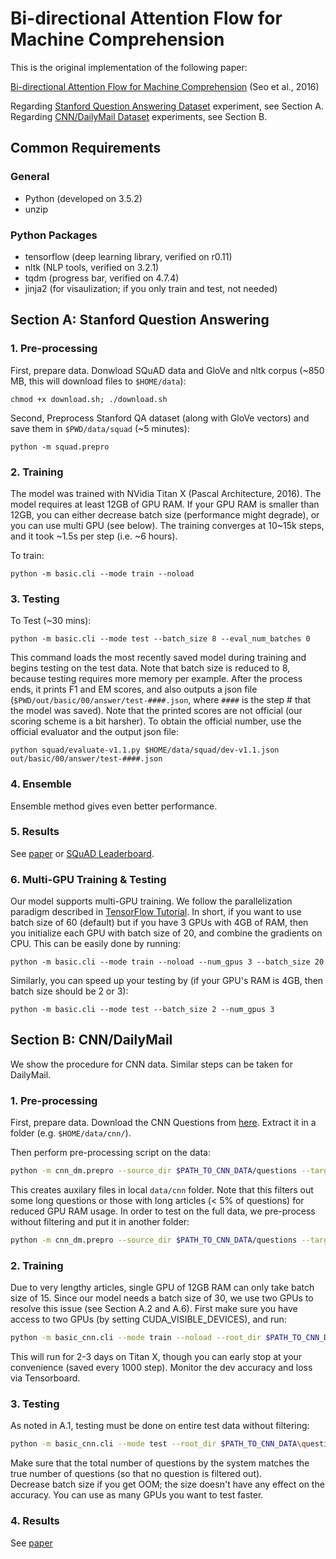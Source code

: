 # Bi-directional Attention Flow for Machine Comprehension

This is the original implementation of the following paper:

[Bi-directional Attention Flow for Machine Comprehension][paper] (Seo et al., 2016) 

Regarding [Stanford Question Answering Dataset][squad] experiment, see Section A.
Regarding [CNN/DailyMail Dataset][cnn] experiments, see Section B.

## Common Requirements
### General
- Python (developed on 3.5.2)
- unzip

### Python Packages
- tensorflow (deep learning library, verified on r0.11)
- nltk (NLP tools, verified on 3.2.1)
- tqdm (progress bar, verified on 4.7.4)
- jinja2 (for visaulization; if you only train and test, not needed)

## Section A: Stanford Question Answering

### 1. Pre-processing
First, prepare data. Donwload SQuAD data and GloVe and nltk corpus
(~850 MB, this will download files to `$HOME/data`):
```
chmod +x download.sh; ./download.sh
```

Second, Preprocess Stanford QA dataset (along with GloVe vectors) and save them in `$PWD/data/squad` (~5 minutes):
```
python -m squad.prepro
```

### 2. Training
The model was trained with NVidia Titan X (Pascal Architecture, 2016).
The model requires at least 12GB of GPU RAM.
If your GPU RAM is smaller than 12GB, you can either decrease batch size (performance might degrade),
or you can use multi GPU (see below).
The training converges at 10~15k steps, and it took ~1.5s per step (i.e. ~6 hours).


To train:
```
python -m basic.cli --mode train --noload
```

### 3. Testing
To Test (~30 mins):
```
python -m basic.cli --mode test --batch_size 8 --eval_num_batches 0
```

This command loads the most recently saved model during training and begins testing on the test data.
Note that batch size is reduced to 8, because testing requires more memory per example.
After the process ends, it prints F1 and EM scores, and also outputs a json file (`$PWD/out/basic/00/answer/test-####.json`,
where `####` is the step # that the model was saved).
Note that the printed scores are not official (our scoring scheme is a bit harsher).
To obtain the official number, use the official evaluator and the output json file:

```
python squad/evaluate-v1.1.py $HOME/data/squad/dev-v1.1.json out/basic/00/answer/test-####.json
```

### 4. Ensemble
Ensemble method gives even better performance.


### 5. Results
See [paper][paper] or [SQuAD Leaderboard][squad].


<!--
## Using Pre-trained Model

If you would like to use pre-trained model, it's very easy! 
You can download the model weights [here][save] (make sure that its commit id matches the source code's).
Extract them and put them in `$PWD/out/basic/00/save` directory, with names unchanged.
Then do the testing again, but you need to specify the step # that you are loading from:
```
python -m basic.cli --mode test --batch_size 8 --eval_num_batches 0 --load_step ####
```
-->


### 6. Multi-GPU Training & Testing
Our model supports multi-GPU training.
We follow the parallelization paradigm described in [TensorFlow Tutorial][multi-gpu].
In short, if you want to use batch size of 60 (default) but if you have 3 GPUs with 4GB of RAM,
then you initialize each GPU with batch size of 20, and combine the gradients on CPU.
This can be easily done by running:
```
python -m basic.cli --mode train --noload --num_gpus 3 --batch_size 20
```

Similarly, you can speed up your testing by (if your GPU's RAM is 4GB, then batch size should be 2 or 3):
```
python -m basic.cli --mode test --batch_size 2 --num_gpus 3
```

## Section B: CNN/DailyMail 

We show the procedure for CNN data. Similar steps can be taken for DailyMail.

### 1. Pre-processing

First, prepare data. Download the CNN Questions from [here][cho-cnn].
Extract it in a folder (e.g. `$HOME/data/cnn/`).

Then perform pre-processing script on the data:
```bash
python -m cnn_dm.prepro --source_dir $PATH_TO_CNN_DATA/questions --target_dir data/cnn/
```
This creates auxilary files in local `data/cnn` folder.
Note that this filters out some long questions or those with long articles (< 5% of questions) for reduced GPU RAM usage.
In order to test on the full data, we pre-process without filtering and put it in another folder:
```bash
python -m cnn_dm.prepro --source_dir $PATH_TO_CNN_DATA/questions --target_dir data/cnn-all/ --num_sents_th 9999 --ques_size_th 9999
```

### 2. Training
Due to very lengthy articles, single GPU of 12GB RAM can only take batch size of 15.
Since our model needs a batch size of 30, we use two GPUs to resolve this issue (see Section A.2 and A.6).
First make sure you have access to two GPUs (by setting CUDA_VISIBLE_DEVICES), and run:

```bash
python -m basic_cnn.cli --mode train --noload --root_dir $PATH_TO_CNN_DATA/questions --data_dir data/cnn/ --num_gpus 2
```

This will run for 2-3 days on Titan X, though you can early stop at your convenience (saved every 1000 step).
Monitor the dev accuracy and loss via Tensorboard.


### 3. Testing
As noted in A.1, testing must be done on entire test data without filtering:
```bash
python -m basic_cnn.cli --mode test --root_dir $PATH_TO_CNN_DATA\questions --data_dir data/cnn-all/ --num_gpus 2 --batch_size 5 --eval_num_batches 0
```
Make sure that the total number of questions by the system matches the true number of questions (so that no question is filtered out).  
Decrease batch size if you get OOM; the size doesn't have any effect on the accuracy.
You can use as many GPUs you want to test faster.


### 4. Results

See [paper][paper]

[multi-gpu]: https://www.tensorflow.org/versions/r0.11/tutorials/deep_cnn/index.html#training-a-model-using-multiple-gpu-cards
[save]: #
[squad]: http://stanford-qa.com
[paper]: https://arxiv.org/abs/1611.01603
[cnn]: https://github.com/deepmind/rc-data
[cho-cnn]: http://cs.nyu.edu/~kcho/DMQA/
